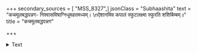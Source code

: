 +++
secondary_sources = [ "MSS_8327",]
jsonClass = "Subhaashita"
text = "कचमूलबद्धपन्नग- निश्वासविषाग्निधूमहतमध्यम्।  \nऐशानमिव कपालं स्फुटलक्ष्मा स्फुरति शशिबिम्बम्॥"
title = "कचमूलबद्धपन्नग"

+++

<details><summary>Text</summary>

कचमूलबद्धपन्नग- निश्वासविषाग्निधूमहतमध्यम्।  
ऐशानमिव कपालं स्फुटलक्ष्मा स्फुरति शशिबिम्बम्॥
</details>

